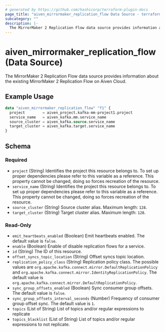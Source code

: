 ```yaml
---
# generated by https://github.com/hashicorp/terraform-plugin-docs
page_title: "aiven_mirrormaker_replication_flow Data Source - terraform-provider-aiven"
subcategory: ""
description: |-
  The MirrorMaker 2 Replication Flow data source provides information about the existing MirrorMaker 2 Replication Flow on Aiven Cloud.
---
```


# aiven_mirrormaker_replication_flow (Data Source)

The MirrorMaker 2 Replication Flow data source provides information about the existing MirrorMaker 2 Replication Flow on Aiven Cloud.

## Example Usage

```terraform
data "aiven_mirrormaker_replication_flow" "f1" {
  project        = aiven_project.kafka-mm-project1.project
  service_name   = aiven_kafka.mm.service_name
  source_cluster = aiven_kafka.source.service_name
  target_cluster = aiven_kafka.target.service_name
}
```

<!-- schema generated by tfplugindocs -->
## Schema

### Required

- `project` (String) Identifies the project this resource belongs to. To set up proper dependencies please refer to this variable as a reference. This property cannot be changed, doing so forces recreation of the resource.
- `service_name` (String) Identifies the project this resource belongs to. To set up proper dependencies please refer to this variable as a reference. This property cannot be changed, doing so forces recreation of the resource.
- `source_cluster` (String) Source cluster alias. Maximum length: `128`.
- `target_cluster` (String) Target cluster alias. Maximum length: `128`.

### Read-Only

- `emit_heartbeats_enabled` (Boolean) Emit heartbeats enabled. The default value is `false`.
- `enable` (Boolean) Enable of disable replication flows for a service.
- `id` (String) The ID of this resource.
- `offset_syncs_topic_location` (String) Offset syncs topic location.
- `replication_policy_class` (String) Replication policy class. The possible values are `org.apache.kafka.connect.mirror.DefaultReplicationPolicy` and `org.apache.kafka.connect.mirror.IdentityReplicationPolicy`. The default value is `org.apache.kafka.connect.mirror.DefaultReplicationPolicy`.
- `sync_group_offsets_enabled` (Boolean) Sync consumer group offsets. The default value is `false`.
- `sync_group_offsets_interval_seconds` (Number) Frequency of consumer group offset sync. The default value is `1`.
- `topics` (List of String) List of topics and/or regular expressions to replicate
- `topics_blacklist` (List of String) List of topics and/or regular expressions to not replicate.


